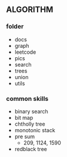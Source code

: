 ## ALGORITHM

### folder
- docs
- graph
- leetcode
- pics
- search
- trees
- union
- utils

### common skills
- binary search
- bit map
- chtholly tree
- monotonic stack
- pre sum
    - 209, 1124, 1590
- redblack tree
